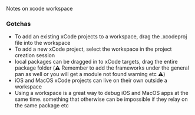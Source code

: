 Notes on xcode workspace<!--more-->

### Gotchas
- To add an existing xCode projects to a workspace, drag the .xcodeproj file into the workspace
- To add a new xCode project, select the workspace in the project creation session
- local packages can be dragged in to xCode targets, drag the entire package folder (⚠️️   Remember to add the frameworks under the general pan as well or you will get a module not found warning etc ⚠️️)
- iOS and MacOS xCode projects can live on their own outside a workspace
- Using a workspace is a great way to debug iOS and MacOS apps at the same time. something that otherwise can be impossible if they relay on the same package etc
